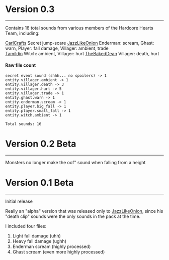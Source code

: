 # Version 0.3
---
Contains 16 total sounds from various members of the Hardcore Hearts Team, including:

[CarlCrafts](https://www.twitch.tv/carlcrafts) Secret jump-scare
[JazzLikeOnion](https://www.twitch.tv/jazzlikeonion) Enderman: scream, Ghast: warn, Player: fall damage, Villager: ambient, trade  
[Tamildin](https://www.twitch.tv/tamildin) Witch: ambient, Villager: hurt
[TheBakedDean](https://www.twitch.tv/thebakeddean) Villager: death, hurt

#### Raw file count
```
secret event sound (shhh... no spoilers) -> 1  
entity.villager.ambient -> 1  
entity.villager.death -> 3  
entity.villager.hurt -> 5  
entity.villager.trade -> 1  
entity.ghast.warn -> 1  
entity.enderman.scream -> 1  
entity.player.big_fall -> 1  
entity.player.small_fall -> 1  
entity.witch.ambient -> 1

Total sounds: 16
```

# Version 0.2 Beta
---
Monsters no longer make the oof" sound when falling from a height

# Version 0.1 Beta
---
Initial release

Really an "alpha" version that was released only to [JazzLikeOnion](https://www.twitch.tv/jazzlikeonion), since his "death clip" sounds were the only sounds in the pack at the time.

I included four files:

1. Light fall damage (uhh)
2. Heavy fall damage (ughh)
3. Enderman scream (highly processed)
4. Ghast scream (even more highly processed)